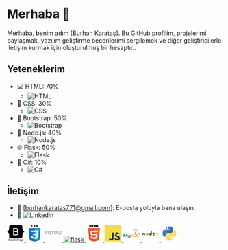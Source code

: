 # Merhaba 👋

Merhaba, benim adım [Burhan Karataş]. Bu GitHub profilim, projelerimi paylaşmak, yazılım geliştirme becerilerimi sergilemek ve diğer geliştiricilerle iletişim kurmak için oluşturulmuş bir hesaptır..

## Yeteneklerim

- 💻 HTML: 70%
  - ![HTML](https://progress-bar.dev/70)
- 🎨 CSS: 30%
  - ![CSS](https://progress-bar.dev/30)
- 📱 Bootstrap: 50%
  - ![Bootstrap](https://progress-bar.dev/50)
- 🚀 Node.js: 40%
  - ![Node.js](https://progress-bar.dev/40)
- 🌐 Flask: 50%
  - ![Flask](https://progress-bar.dev/50)
- 💼 C#: 10%
  - ![C#](https://progress-bar.dev/10)

## İletişim

- 📧 [burhankaratas771@gmail.com]: E-posta yoluyla bana ulaşın.
- 💬 ![Linkedin](](https://www.linkedin.com/in/burhankaratas/))


<p align="left"> <a href="https://getbootstrap.com" target="_blank" rel="noreferrer"> <img src="https://raw.githubusercontent.com/devicons/devicon/master/icons/bootstrap/bootstrap-plain-wordmark.svg" alt="bootstrap" width="40" height="40"/> </a> <a href="https://www.w3schools.com/css/" target="_blank" rel="noreferrer"> <img src="https://raw.githubusercontent.com/devicons/devicon/master/icons/css3/css3-original-wordmark.svg" alt="css3" width="40" height="40"/> </a> <a href="https://expressjs.com" target="_blank" rel="noreferrer"> <img src="https://raw.githubusercontent.com/devicons/devicon/master/icons/express/express-original-wordmark.svg" alt="express" width="40" height="40"/> </a> <a href="https://flask.palletsprojects.com/" target="_blank" rel="noreferrer"> <img src="https://www.vectorlogo.zone/logos/pocoo_flask/pocoo_flask-icon.svg" alt="flask" width="40" height="40"/> </a> <a href="https://www.w3.org/html/" target="_blank" rel="noreferrer"> <img src="https://raw.githubusercontent.com/devicons/devicon/master/icons/html5/html5-original-wordmark.svg" alt="html5" width="40" height="40"/> </a> <a href="https://developer.mozilla.org/en-US/docs/Web/JavaScript" target="_blank" rel="noreferrer"> <img src="https://raw.githubusercontent.com/devicons/devicon/master/icons/javascript/javascript-original.svg" alt="javascript" width="40" height="40"/> </a> <a href="https://www.mysql.com/" target="_blank" rel="noreferrer"> <img src="https://raw.githubusercontent.com/devicons/devicon/master/icons/mysql/mysql-original-wordmark.svg" alt="mysql" width="40" height="40"/> </a> <a href="https://nodejs.org" target="_blank" rel="noreferrer"> <img src="https://raw.githubusercontent.com/devicons/devicon/master/icons/nodejs/nodejs-original-wordmark.svg" alt="nodejs" width="40" height="40"/> </a> <a href="https://www.python.org" target="_blank" rel="noreferrer"> <img src="https://raw.githubusercontent.com/devicons/devicon/master/icons/python/python-original.svg" alt="python" width="40" height="40"/> </a> </p>
